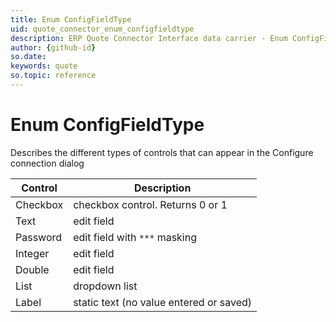 ```yaml
---
title: Enum ConfigFieldType
uid: quote_connector_enum_configfieldtype
description: ERP Quote Connector Interface data carrier - Enum ConfigFieldType
author: {github-id}
so.date:
keywords: quote
so.topic: reference
---
```


# Enum ConfigFieldType

Describes the different types of controls that can appear in the Configure connection dialog

| Control | Description |
|---|---|
| Checkbox | checkbox control. Returns 0 or 1 |
| Text | edit field |
| Password | edit field with `***` masking |
| Integer | edit field | digits only, accepts integers |
| Double | edit field | digits only, accepts decimal numbers formatted with CultureInfo.InvariantCulture (for instance: "-1000.01") |
| List | dropdown list |
| Label | static text (no value entered or saved) |
